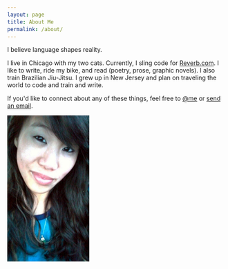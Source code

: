 ```yaml
---
layout: page
title: About Me
permalink: /about/
---
```


I believe language shapes reality.

I live in Chicago with my two cats. Currently, I sling code for [Reverb.com](https://reverb.com). I like to write, ride my bike, and read (poetry, prose, graphic novels). I also train Brazilian Jiu-Jitsu. I grew up in New Jersey and plan on traveling the world to code and train and write.

If you'd like to connect about any of these things, feel free to [@me](https://twitter.com/tamatojuice) or [send an email](mailto:teedang19@gmail.com).

![this is what I look like sometimes](/headshot.jpg)

